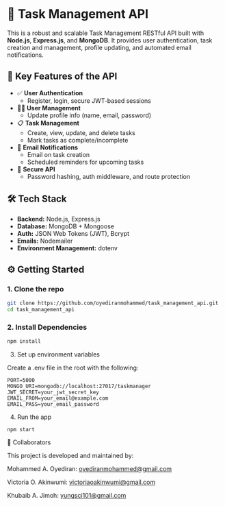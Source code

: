 # 📝 Task Management API

This is a robust and scalable Task Management RESTful API built with **Node.js**, **Express.js**, and **MongoDB**. It provides user authentication, task creation and management, profile updating, and automated email notifications.

## 🚀 Key Features of the API

- ✅ **User Authentication**
  - Register, login, secure JWT-based sessions
- 🧑‍💼 **User Management**
  - Update profile info (name, email, password)
- 📋 **Task Management**
  - Create, view, update, and delete tasks
  - Mark tasks as complete/incomplete
- 📧 **Email Notifications**
  - Email on task creation
  - Scheduled reminders for upcoming tasks
- 🔐 **Secure API**
  - Password hashing, auth middleware, and route protection

## 🛠️ Tech Stack

- **Backend:** Node.js, Express.js
- **Database:** MongoDB + Mongoose
- **Auth:** JSON Web Tokens (JWT), Bcrypt
- **Emails:** Nodemailer
- **Environment Management:** dotenv




## ⚙️ Getting Started

### 1. Clone the repo

```bash
git clone https://github.com/oyediranmohammed/task_management_api.git
cd task_management_api
```
### 2. Install Dependencies
```bash
npm install
```

3. Set up environment variables

Create a .env file in the root with the following:

```env
PORT=5000
MONGO_URI=mongodb://localhost:27017/taskmanager
JWT_SECRET=your_jwt_secret_key
EMAIL_FROM=your_email@example.com
EMAIL_PASS=your_email_password

```
4. Run the app
```
npm start
```

👥 Collaborators

This project is developed and maintained by:

   Mohammed A. Oyediran: oyediranmohammed@gmail.com

   Victoria O. Akinwumi: victoriaoakinwumi@gmail.com

   Khubaib A. Jimoh: yungsci101@gmail.com
